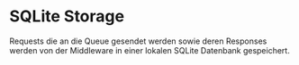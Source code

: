 # SQLite Storage

Requests die an die Queue gesendet werden sowie deren Responses werden von der Middleware in einer lokalen SQLite Datenbank gespeichert. 